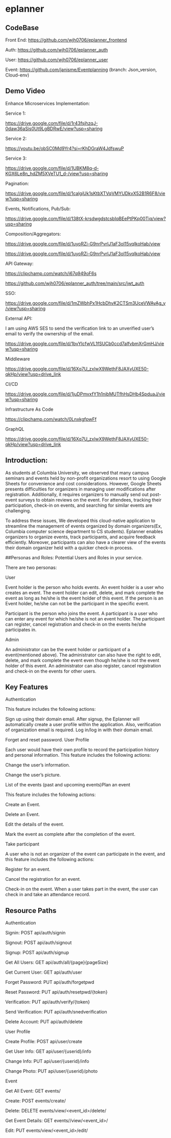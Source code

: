 # eplanner
## CodeBase
Front End: https://github.com/wjh0706/eplanner_frontend

Auth: https://github.com/wjh0706/eplanner_auth

User: https://github.com/wjh0706/eplanner_user

Event: https://github.com/janisme/Eventplanning (branch: Json_version, Cloud-env)

## Demo Video

Enhance Microservices Implementation:

Service 1:

https://drive.google.com/file/d/1r43fsjhzqJ-0daw36aSis0Ut9LgBDRwE/view?usp=sharing

Service 2:

https://youtu.be/obSC0Md9Yr4?si=rKhDGraW4JdfswuP

Service 3:

https://drive.google.com/file/d/1UBKM8q-d-KGX6Le8n_hdZM5XVeTU1_d-/view?usp=sharing

Pagination:

https://drive.google.com/file/d/1calgiUk1sKtbXTVqVMYUDkvX52B1R6F8/view?usp=sharing


Events, Notifications, Pub/Sub:

https://drive.google.com/file/d/138tX-krsdwgdstcsbIqBEePtPKp00Tiq/view?usp=sharing


Composition/Aggregators:

https://drive.google.com/file/d/1uyoRZi-G9nrPvrIJ1aF3ol15vqlkoHab/view

https://drive.google.com/file/d/1uyoRZi-G9nrPvrIJ1aF3ol15vqlkoHab/view



API Gateway:

https://clipchamp.com/watch/i67q949oF6s

https://github.com/wjh0706/eplanner_auth/tree/main/src/jwt_auth

SSO:

https://drive.google.com/file/d/1mZWbhPx1HcbDhvK2CTSm3UceVWAyAg_y/view?usp=sharing


External API:

I am using AWS SES to send the verification link to an unverified user’s email to verify the ownership of the email. 

https://drive.google.com/file/d/1bvYlcfwVL1fSUCb0ccd7alfvbmXrGmHJ/view?usp=sharing

Middleware

https://drive.google.com/file/d/16Xq7U_zxlwX9WethF8JAXyUXE50-qkHp/view?usp=drive_link

CI/CD

https://drive.google.com/file/d/1juDPmvxfY1h1nibMUTfhHsDHb4SpduaJ/view?usp=sharing

Infrastructure As Code

https://clipchamp.com/watch/0LnxkgfpwFf

GraphQL

https://drive.google.com/file/d/16Xq7U_zxlwX9WethF8JAXyUXE50-qkHp/view?usp=drive_link



## Introduction: 
As students at Columbia University, we observed that many campus seminars and events held by non-profit organizations resort to using Google Sheets for convenience and cost considerations. However, Google Sheets presents difficulties for organizers in managing user modifications after registration. Additionally, it requires organizers to manually send out post-event surveys to obtain reviews on the event. For attendees, tracking their participation, check-in on events, and searching for similar events are challenging.

To address these issues, We developed this cloud-native application to streamline the management of events organized by domain organizers(Ex, Columbia computer science department to CS students). 
Eplanner enables organizers to organize events, track participants, and acquire feedback efficiently. Moreover, participants can also have a clearer view of the events their domain organizer held with a quicker check-in process.

##Personas and Roles: Potential Users and Roles in your service.

There are two personas:

User

Event holder is the person who holds events. An event holder is a user who creates an event. The event holder can edit, delete, and mark complete the event as long as he/she is the event holder of this event. If the person is an Event holder, he/she can not be the participant in the specific event.

Participant is the person who joins the event. A participant is a user who can enter any event for which he/she is not an event holder. The participant can register, cancel registration and check-in on the events he/she participates in.

Admin

An administrator can be the event holder or participant of a event(mentioned above). The administrator can also have the right to edit, delete, and mark complete the event even though he/she is not the event holder of this event. An administrator can also register, cancel registration and check-in on the events for other users.

## Key Features

Authentication

This feature includes the following actions:

Sign up using their domain email. After signup, the Eplanner will automatically create a user profile within the application. Also, verification of organization email is required.
Log in/log in with their domain email.

Forget and reset password.
User Profile

Each user would have their own profile to record the participation history and personal information. This feature includes the following actions:

Change the user’s information.

Change the user’s picture.

List of the events (past and upcoming events)Plan an event

This feature includes the following actions:

Create an Event.

Delete an Event.

Edit the details of the event.

Mark the event as complete after the completion of the event. 

Take participant

A user who is not an organizer of the event can participate in the event, and this feature includes the following actions:

Register for an event.

Cancel the registration for an event.

Check-in on the event. When a user takes part in the event, the user can check in and take an attendance record.

## Resource Paths

Authentication

Signin: POST api/auth/signin

Signout: POST api/auth/signout

Signup: POST api/auth/signup

Get All Users: GET api/auth/all/{page}{pageSize}

Get Current User: GET api/auth/user

Forget Password: PUT api/auth/forgetpwd

Reset Password: PUT api/auth/resetpwd/{token}

Verification: PUT api/auth/verify/{token}

Send Verification: PUT api/auth/snedverification

Delete Account: PUT api/auth/delete

User Profile

Create Profile: POST api/user/create

Get User Info: GET api/user/{userid}/info

Change Info: PUT api/user/{userid}/info

Change Photo: PUT api/user/{userid}/photo

Event

Get All Event: GET events/

Create: POST events/create/

Delete: DELETE events/view/<event_id>/delete/

Get Event Details: GET events//view/<event_id>/

Edit: PUT events/view/<event_id>/edit/
